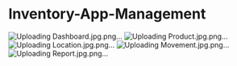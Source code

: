 # Inventory-App-Management
![Uploading Dashboard.jpg.png…]()
![Uploading Product.jpg.png…]()
![Uploading Location.jpg.png…]()
![Uploading Movement.jpg.png…]()
![Uploading Report.jpg.png…]()
